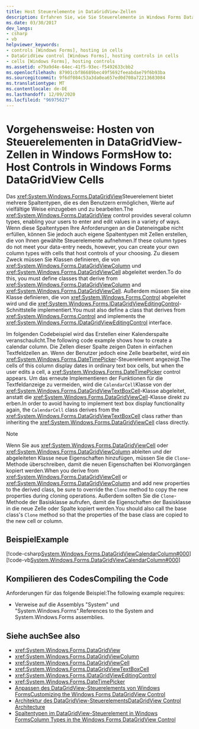 ```yaml
---
title: Host Steuerelemente in DataGridView-Zellen
description: Erfahren Sie, wie Sie Steuerelemente in Windows Forms DataGridView-Zellen hosten, damit Benutzer auf unterschiedliche Weise Werte eingeben und bearbeiten können.
ms.date: 03/30/2017
dev_langs:
- csharp
- vb
helpviewer_keywords:
- controls [Windows Forms], hosting in cells
- DataGridView control [Windows Forms], hosting controls in cells
- cells [Windows Forms], hosting controls
ms.assetid: e79a9d4e-64ec-41f5-93ec-f5492633cbb2
ms.openlocfilehash: 87901cbf86689bec49f5692feeabdae79f6b93ba
ms.sourcegitcommit: 9f6df084c53a3da0ea657ed0d708a72213683084
ms.translationtype: MT
ms.contentlocale: de-DE
ms.lasthandoff: 12/09/2020
ms.locfileid: "96975627"
---
```

# <a name="how-to-host-controls-in-windows-forms-datagridview-cells"></a><span data-ttu-id="eb8cf-103">Vorgehensweise: Hosten von Steuerelementen in DataGridView-Zellen in Windows Forms</span><span class="sxs-lookup"><span data-stu-id="eb8cf-103">How to: Host Controls in Windows Forms DataGridView Cells</span></span>
<span data-ttu-id="eb8cf-104">Das <xref:System.Windows.Forms.DataGridView>Steuerelement bietet mehrere Spaltentypen, die es den Benutzern ermöglichen, Werte auf vielfältige Weise einzugeben und zu bearbeiten.</span><span class="sxs-lookup"><span data-stu-id="eb8cf-104">The <xref:System.Windows.Forms.DataGridView> control provides several column types, enabling your users to enter and edit values in a variety of ways.</span></span> <span data-ttu-id="eb8cf-105">Wenn diese Spaltentypen Ihre Anforderungen an die Dateneingabe nicht erfüllen, können Sie jedoch auch eigene Spaltentypen mit Zellen erstellen, die von Ihnen gewählte Steuerelemente aufnehmen.</span><span class="sxs-lookup"><span data-stu-id="eb8cf-105">If these column types do not meet your data-entry needs, however, you can create your own column types with cells that host controls of your choosing.</span></span> <span data-ttu-id="eb8cf-106">Zu diesem Zweck müssen Sie Klassen definieren, die von <xref:System.Windows.Forms.DataGridViewColumn> und <xref:System.Windows.Forms.DataGridViewCell> abgeleitet werden.</span><span class="sxs-lookup"><span data-stu-id="eb8cf-106">To do this, you must define classes that derive from <xref:System.Windows.Forms.DataGridViewColumn> and <xref:System.Windows.Forms.DataGridViewCell>.</span></span> <span data-ttu-id="eb8cf-107">Außerdem müssen Sie eine Klasse definieren, die von <xref:System.Windows.Forms.Control> abgeleitet wird und die <xref:System.Windows.Forms.IDataGridViewEditingControl>-Schnittstelle implementiert.</span><span class="sxs-lookup"><span data-stu-id="eb8cf-107">You must also define a class that derives from <xref:System.Windows.Forms.Control> and implements the <xref:System.Windows.Forms.IDataGridViewEditingControl> interface.</span></span>  
  
 <span data-ttu-id="eb8cf-108">Im folgenden Codebeispiel wird das Erstellen einer Kalenderspalte veranschaulicht.</span><span class="sxs-lookup"><span data-stu-id="eb8cf-108">The following code example shows how to create a calendar column.</span></span> <span data-ttu-id="eb8cf-109">Die Zellen dieser Spalte zeigen Daten in einfachen Textfeldzellen an. Wenn der Benutzer jedoch eine Zelle bearbeitet, wird ein <xref:System.Windows.Forms.DateTimePicker>-Steuerelement angezeigt.</span><span class="sxs-lookup"><span data-stu-id="eb8cf-109">The cells of this column display dates in ordinary text box cells, but when the user edits a cell, a <xref:System.Windows.Forms.DateTimePicker> control appears.</span></span> <span data-ttu-id="eb8cf-110">Um das erneute Implementieren der Funktionen für die Textfeldanzeige zu vermeiden, wird die `CalendarCell`Klasse von der <xref:System.Windows.Forms.DataGridViewTextBoxCell>-Klasse abgeleitet, anstatt die <xref:System.Windows.Forms.DataGridViewCell>-Klasse direkt zu erben.</span><span class="sxs-lookup"><span data-stu-id="eb8cf-110">In order to avoid having to implement text box display functionality again, the `CalendarCell` class derives from the <xref:System.Windows.Forms.DataGridViewTextBoxCell> class rather than inheriting the <xref:System.Windows.Forms.DataGridViewCell> class directly.</span></span>  
  
> [!NOTE]
> <span data-ttu-id="eb8cf-111">Wenn Sie aus <xref:System.Windows.Forms.DataGridViewCell> oder <xref:System.Windows.Forms.DataGridViewColumn> ableiten und der abgeleiteten Klasse neue Eigenschaften hinzufügen, müssen Sie die `Clone`-Methode überschreiben, damit die neuen Eigenschaften bei Klonvorgängen kopiert werden.</span><span class="sxs-lookup"><span data-stu-id="eb8cf-111">When you derive from <xref:System.Windows.Forms.DataGridViewCell> or <xref:System.Windows.Forms.DataGridViewColumn> and add new properties to the derived class, be sure to override the `Clone` method to copy the new properties during cloning operations.</span></span> <span data-ttu-id="eb8cf-112">Außerdem sollten Sie die `Clone`-Methode der Basisklasse aufrufen, damit die Eigenschaften der Basisklasse in die neue Zelle oder Spalte kopiert werden.</span><span class="sxs-lookup"><span data-stu-id="eb8cf-112">You should also call the base class's `Clone` method so that the properties of the base class are copied to the new cell or column.</span></span>  
  
## <a name="example"></a><span data-ttu-id="eb8cf-113">Beispiel</span><span class="sxs-lookup"><span data-stu-id="eb8cf-113">Example</span></span>  
 [!code-csharp[System.Windows.Forms.DataGridViewCalendarColumn#000](~/samples/snippets/csharp/VS_Snippets_Winforms/System.Windows.Forms.DataGridViewCalendarColumn/CS/datagridviewcalendarcolumn.cs#000)]
 [!code-vb[System.Windows.Forms.DataGridViewCalendarColumn#000](~/samples/snippets/visualbasic/VS_Snippets_Winforms/System.Windows.Forms.DataGridViewCalendarColumn/VB/datagridviewcalendarcolumn.vb#000)]  
  
## <a name="compiling-the-code"></a><span data-ttu-id="eb8cf-114">Kompilieren des Codes</span><span class="sxs-lookup"><span data-stu-id="eb8cf-114">Compiling the Code</span></span>  
 <span data-ttu-id="eb8cf-115">Anforderungen für das folgende Beispiel:</span><span class="sxs-lookup"><span data-stu-id="eb8cf-115">The following example requires:</span></span>  
  
- <span data-ttu-id="eb8cf-116">Verweise auf die Assemblys "System" und "System.Windows.Forms".</span><span class="sxs-lookup"><span data-stu-id="eb8cf-116">References to the System and System.Windows.Forms assemblies.</span></span>  
  
## <a name="see-also"></a><span data-ttu-id="eb8cf-117">Siehe auch</span><span class="sxs-lookup"><span data-stu-id="eb8cf-117">See also</span></span>

- <xref:System.Windows.Forms.DataGridView>
- <xref:System.Windows.Forms.DataGridViewColumn>
- <xref:System.Windows.Forms.DataGridViewCell>
- <xref:System.Windows.Forms.DataGridViewTextBoxCell>
- <xref:System.Windows.Forms.IDataGridViewEditingControl>
- <xref:System.Windows.Forms.DateTimePicker>
- [<span data-ttu-id="eb8cf-118">Anpassen des DataGridView-Steuerelements von Windows Forms</span><span class="sxs-lookup"><span data-stu-id="eb8cf-118">Customizing the Windows Forms DataGridView Control</span></span>](customizing-the-windows-forms-datagridview-control.md)
- [<span data-ttu-id="eb8cf-119">Architektur des DataGridView-Steuerelements</span><span class="sxs-lookup"><span data-stu-id="eb8cf-119">DataGridView Control Architecture</span></span>](datagridview-control-architecture-windows-forms.md)
- [<span data-ttu-id="eb8cf-120">Spaltentypen im DataGridView-Steuerelement in Windows Forms</span><span class="sxs-lookup"><span data-stu-id="eb8cf-120">Column Types in the Windows Forms DataGridView Control</span></span>](column-types-in-the-windows-forms-datagridview-control.md)
